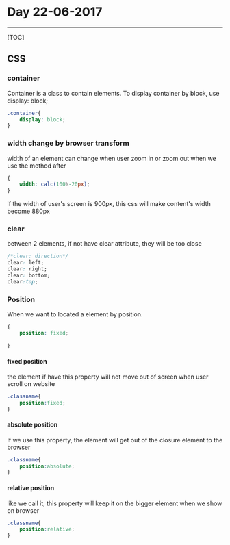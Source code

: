 
# Day 22-06-2017

----------

[TOC]

## CSS



### container
Container is a class to contain elements.
To display container by block, use display: block;

```css
.container{
	display: block;
}
```

### width change by browser transform
width of an element can change when user zoom in or zoom out when we use the method after
```css
{
	width: calc(100%-20px);
}

```
if the width of user's screen is 900px, this css will make content's width become 880px

### clear
between 2 elements, if not have clear attribute, they will be too close
```css
/*clear: direction*/
clear: left;
clear: right;
clear: bottom;
clear:top;

```
### Position
When we want to located a element by position.
```css
{
	position: fixed;
	
}
```


#### fixed position
the element if have this property will not move out of screen when user scroll on website
```css
.classname{
	position:fixed;
}
```
####  absolute position
If we use this property, the element will get out of the closure element to the browser
```css
.classname{
	position:absolute;
}
```
#### relative position
like we call it, this property will keep it on the bigger element when we show on browser


```css
.classname{
	position:relative;
}
```
